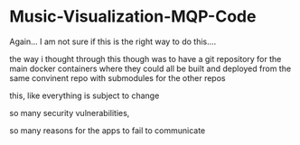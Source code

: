 # Music-Visualization-MQP-Code

Again... I am not sure if this is the right way to do this....

the way i thought through this though was to have a git repository for the main docker containers where they could all be built and deployed from the same convinent repo with submodules for the other repos

this, like everything is subject to change

so many security vulnerabilities,

so many reasons for the apps to fail to communicate